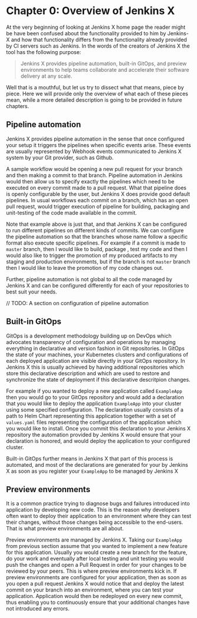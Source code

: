 # Chapter 0: Overview of Jenkins X

At the very beginning of looking at Jenkins X home page the reader might be have been confused about the functionality
provided to him by Jenkins-X and how that functionality differs from the functionality already provided by CI servers
such as Jenkins. In the words of the creators of Jenkins X the tool has the following purpose:

> Jenkins X provides pipeline automation, built-in GitOps, and preview environments to help teams collaborate and 
> accelerate their software delivery at any scale.


Well that is a mouthful, but let us try to dissect what that means, piece by piece. Here we will provide only the 
overview of what each of these pieces mean, while a more detailed description is going to be provided in future 
chapters.

## Pipeline automation

Jenkins X provides pipeline automation in the sense that once configured your setup it triggers the pipelines when
specific events arise. These events are usually represented by Webhook events communicated to Jenkins X system by your
Git provider, such as Github.

A sample workflow would be opening a new pull request for your branch and then making a commit to that branch. Pipeline
automation in Jenkins would then allow us to specify exactly the pipelines which need to be executed on every commit
made to a pull request. What that pipeline does is openly configurable by the user, but Jenkins X does provide good 
default pipelines. In usual workflows each commit on a branch, which has an open pull request, would trigger execution 
of pipeline for building, packaging and unit-testing of the code made available in the commit. 

Note that example above is just that, and that Jenkins X can be configured to run different pipelines on different
kinds of commits. We can configure the pipeline automation so that the branches whose name follow a specific format
also execute specific pipelines. For example if a commit is made to `master` branch, then I would like to build, package
, test my code and then I would also like to trigger the promotion of my produced artifacts to my staging and production
environments, but if the branch is not `master` branch then I would like to leave the promotion of my code changes out.

Further, pipeline automation is not global to all the code managed by Jenkins X and can be configured differently
for each of your repositories to best suit your needs.


// TODO: A section on configuration of pipeline automation


## Built-in GitOps

GitOps is a development methodology building up on DevOps which advocates transparency of configuration and operations
by managing everything in declarative and version fashion in Git repositories. In GitOps the state of your machines,
your Kubernetes clusters and configurations of each deployed application are visible directly in your GitOps repository.
In Jenkins X this is usually achieved by having additional repositories which store this declarative description and
which are used to restore and synchronize the state of deployment if this declarative descritpion changes.

For example if you wanted to deploy a new application called `ExampleApp` then you would go to your GitOps repository 
and would add a declaration that you would like to deploy the application `ExampleApp` into your cluster using some
specified configuration. The declaration usually consists of a path to Helm Chart representing this application together
with a set of `values.yaml` files representing the configuration of the application which you would like to install.
Once you commit this declaration to your Jenkins X repository the automation provided by Jenkins X would ensure that
your declaration is honored, and would deploy the application to your configured cluster.

Built-in GitOps further means in Jenkins X that part of this process is automated, and most of the declarations are
generated for your by Jenkins X as soon as you register your `ExampleApp` to be managed by Jenkins X

## Preview environments

It is a common practice trying to diagnose bugs and failures introduced into application by developing new code. This is
the reason why developers often want to deploy their application to an environment where they can test their changes,
without those changes being accessible to the end-users. That is what preview environments are all about.

Preview environments are managed by Jenkins X. Taking our `ExampleApp` from previous section assume that you wanted to
implement a new feature for this application. Usually you would create a new branch for the feature, do your work and
eventually after local testing and unit testing you would push the changes and open a Pull Request in order for your
changes to be reviewed by your peers. This is where preview environments kick in. If preview environments are configured
for your application, then as soon as you open a pull request Jenkins X would notice that and deploy the latest commit
on your branch into an environment, where you can test your application. Application would then be redeployed on every
new commit, thus enabling you to continuously ensure that your additional changes have not introduced any errors.

